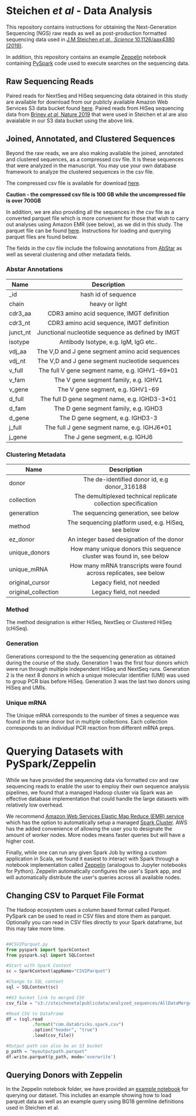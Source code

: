 # Steichen *et al* - Data Analysis 

This repository contains instructions for obtaining the Next-Generation Sequencing (NGS) raw reads as well as post-production formatted sequencing data used in [J.M Steichen *et al*., *Science* 10.1126/aax4380 (2019)](https://science.sciencemag.org/content/early/2019/10/30/science.aax4380). 

In addition, this repository contains an example [Zeppelin](https://zeppelin.apache.org/) notebook containing [PySpark](https://spark.apache.org/docs/0.9.0/python-programming-guide.html) code used to execute searches on the sequencing data.

## Raw Sequencing Reads

Paired reads for NextSeq and HiSeq sequencing data obtained in this study are available for download from our publicly available Amazon Web Services S3 data bucket found [here](https://console.aws.amazon.com/s3/buckets/steichenetalpublicdata/raw_sequences/?region=us-east-2&tab=overview). Paired reads from HiSeq sequencing data from [Briney *et al*, Nature 2019](https://www.ncbi.nlm.nih.gov/pubmed/30664748) that were used in Steichen et al are also avaialable in our S3 data bucket using the above link. 


## Joined, Annotated, and Clustered Sequences

Beyond the raw reads, we are also making available the joined, annotated and clustered sequences, as a compressed csv file. It is these sequences that were analyzed in the manuscript. You may use your own database framework to analyze the clustered sequences in the csv file. 

The compressed csv file is available for download [here](https://steichenetalpublicdata.s3-us-west-2.amazonaws.com/analyzed_sequences/AllDataMerged.csv.gz).

**Caution - the compressed csv file is 100 GB while the uncompressed file is over 700GB**

In addition, we are also providing all the sequences in the csv file as a converted parquet file which is more convenient for those that wish to carry out analyses using Amazon EMR (see below), as we did in this study. The parquet file can be found [here](https://steichenetalpublicdata.s3-us-west-2.amazonaws.com/analyzed_sequences/?region=us-west-2&tab=overview). Instructions for loading and querying parquet files are found below.

The fields in the csv file include the following annotations from [AbStar](https://github.com/briney/abstar) as well as several clustering and other metadata fields.


### Abstar Annotations 
| Name        | Description     |
| ------------- |:-------------:| 
| _id      | hash id of sequence|
| chain     | heavy or light      | 
| cdr3_aa | CDR3 amino acid sequence, IMGT definition      |   
| cdr3_nt | CDR3 amino acid sequence, IMGT definition      |   
| junct_nt | Junctional nucleotide sequence as defined by IMGT     |   
| isotype | Antibody Isotype, e.g. IgM, IgG etc..|   
| vdj_aa | The V,D and J gene segment amino acid sequences |   
| vdj_nt | The V,D and J gene segment nucleotide sequences|   
| v_full | The full V gene segment name, e.g. IGHV1-69*01      |   
| v_fam | The V gene segment family, e.g. IGHV1       |   
| v_gene | The V gene segment, e.g. IGHV1-69  |   
| d_full | The full D gene segment name, e.g. IGHD3-3*01      |   
| d_fam | The D gene segment family, e.g. IGHD3       |   
| d_gene | The D gene segment, e.g. IGHD3-3  |   
| j_full | The full J gene segment name, e.g. IGHJ6*01      |   
| j_gene | The J gene segment, e.g. IGHJ6   |

### Clustering Metadata 

| Name        | Description     |
| ------------- |:-------------:| 
| donor      | The de-identified donor id, e.g donor_316188|
| collection      | The demultiplexed technical replicate collection specification |
| generation      | The sequencing generation, see below|
| method      | The sequencing platform used, e.g. HiSeq, see below|
| ez_donor      | An integer based designation of the donor |
| unique_donors      | How many unique donors this sequence cluster was found in, see below |
| unique_mRNA      | How many mRNA transcripts were found across replicates, see below |
| original_cursor      | Legacy field, not needed|
| original_collection      | Legacy field, not needed|


### Method

The method designation is either HiSeq, NextSeq or Clustered HiSeq (cHiSeq).

### Generation

Generations correspond to the the sequencing generation as obtained during the course of the study. Generation 1 was the first four donors which were run through multiple independent HiSeq and NextSeq runs. Generation 2 is the next 8 donors in which a unique molecular identifier (UMI) was used to group PCR bias before HiSeq. Generation 3 was the last two donors using HiSeq and UMIs.

### Unique mRNA

The Unique mRNA corresponds to the number of times a sequence was found in the same donor but in multiple collections. Each collection corresponds to an individual PCR reaction from different mRNA preps. 

# Querying Datasets with PySpark/Zeppelin

While we have provided the sequencing data via formatted csv and raw sequencing reads to enable the user to employ their own sequence analysis pipelines, we found that a managed Hadoop cluster via Spark was an effective database implementation that could handle the large datasets with relatively low overhead.

We recommend [Amazon Web Services Elastic Map Reduce (EMR) service](https://aws.amazon.com/emr/) which has the option to automatically setup a managed [Spark Cluster](https://docs.aws.amazon.com/emr/latest/ReleaseGuide/emr-spark.html). AWS has the added convenience of allowing the user you to designate the amount of worker nodes. More nodes means faster queries but will have a higher cost.

Finally, while one can run any given Spark Job by writing a custom application in Scala, we found it easiest to interact with Spark through a notebook implementation called [Zeppelin](https://docs.aws.amazon.com/emr/latest/ReleaseGuide/emr-zeppelin.html) (analogous to Jupyter notebooks for Python). Zeppelin automatically configures the user's Spark app, and will automatically distribute the user's queries across all available nodes.

## Changing CSV to Parquet File Format

The Hadoop ecosystem uses a column based format called Parquet. PySpark can be used to read in CSV files and store them as parquet. Optionally you can read in CSV files directly to your Spark dataframe, but this may take more time.

```python

##CSV2Parquet.py
from pyspark import SparkContext
from pyspark.sql import SQLContext

#Start with Spark Context
sc = SparkContext(appName="CSV2Parquet")

#Change to SQL context 
sql = SQLContext(sc)

##S3 bucket link to merged CSV
csv_file = "s3://steichenetalpublicdata/analyzed_sequences/AllDataMerged.csv.gz"

#Read CSV to DataFrame
df = (sql.read
          .format("com.databricks.spark.csv")
          .option("header", "true")
          .load(csv_file))

#Output path can also be an S3 bucket
p_path = "myoutputpath.parquet"
df.write.parquet(p_path, mode='overwrite')
```




## Querying Donors with Zeppelin

In the Zeppelin notebook folder, we have provided an [example notebook](https://github.com/SchiefLab/HIVPrimeDonors/tree/master/zeppelin_noteboks) for querying our dataset. This includes an example showing how to load parquet data as well as an example query using BG18 germline definitions used in Steichen et al.


